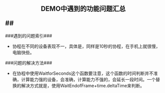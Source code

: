 ## <p align="center">DEMO中遇到的功能问题汇总</p>##

###遇到的问题索引###
- 协程在不同的设备表现不一，具体是，同样是10秒的协程，在手机上就很慢，电脑快些。

###问题的解决方法###
- 在协程中使用WaitforSeconds这个函数要注意，这个函数的时间判断并不准确，计算能力强的设备，会准确，计算能力不强的，会延长一段时间。一个替换的解决方式就是，使用WaitEndofFrame+time.deltaTime来判断。

















